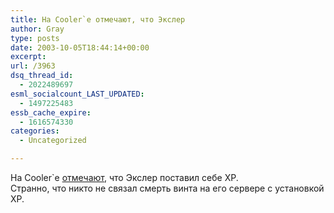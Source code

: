 ```yaml
---
title: На Cooler`е отмечают, что Экслер
author: Gray
type: posts
date: 2003-10-05T18:44:14+00:00
excerpt:
url: /3963
dsq_thread_id:
  - 2022489697
esml_socialcount_LAST_UPDATED:
  - 1497225483
essb_cache_expire:
  - 1616574330
categories:
  - Uncategorized

---
```








На Cooler\`е <a href="http://cooler.it/nav.pl?next0.7449349096420201" target="_blank">отмечают</a>, что Экслер поставил себе XP.  
Странно, что никто не связал смерть винта на его сервере с установкой XP.